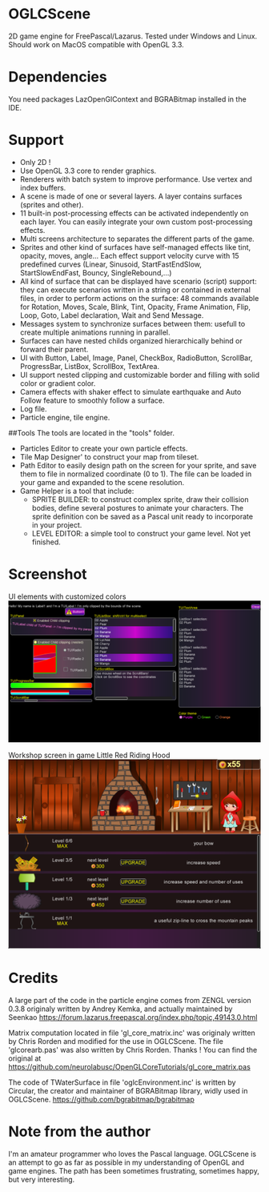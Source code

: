 # OGLCScene
2D game engine for FreePascal/Lazarus. Tested under Windows and Linux. Should work on MacOS compatible with OpenGL 3.3.  
# Dependencies
You need packages LazOpenGlContext and BGRABitmap installed in the IDE.  
# Support
- Only 2D !
- Use OpenGL 3.3 core to render graphics.
- Renderers with batch system to improve performance. Use vertex and index buffers.
- A scene is made of one or several layers. A layer contains surfaces (sprites and other).
- 11 built-in post-processing effects can be activated independently on each layer. You can easily integrate your own custom post-processing effects.
- Multi screens architecture to separates the different parts of the game.
- Sprites and other kind of surfaces have self-managed effects like tint, opacity, moves, angle... Each effect support velocity curve with 15 predefined curves (Linear, Sinusoid, StartFastEndSlow, StartSlowEndFast, Bouncy, SingleRebound,...)
- All kind of surface that can be displayed have scenario (script) support: they can execute scenarios written in a string or contained in external files, in order to perform actions on the surface: 48 commands available for Rotation, Moves, Scale, Blink, Tint, Opacity, Frame Animation, Flip, Loop, Goto, Label declaration, Wait and Send Message.
- Messages system to synchronize surfaces between them: usefull to create multiple animations running in parallel.
- Surfaces can have nested childs organized hierarchically behind or forward their parent.
- UI with Button, Label, Image, Panel, CheckBox, RadioButton, ScrollBar, ProgressBar, ListBox, ScrollBox, TextArea.
- UI support nested clipping and customizable border and filling with solid color or gradient color.
- Camera effects with shaker effect to simulate earthquake and Auto Follow feature to smoothly follow a surface.
- Log file.
- Particle engine, tile engine.  

##Tools
The tools are located in the "tools" folder.
- Particles Editor to create your own particle effects.
- Tile Map Designer' to construct your map from tileset.
- Path Editor to easily design path on the screen for your sprite, and save them to file in normalized coordinate (0 to 1). The file can be loaded in your game and expanded to the scene resolution.
- Game Helper is a tool that include:
  - SPRITE BUILDER: to construct complex sprite, draw their collision bodies, define several postures to animate your characters. The sprite definition con be saved as a Pascal unit ready to incorporate in your project.
  - LEVEL EDITOR: a simple tool to construct your game level. Not yet finished. 

  
# Screenshot
UI elements with customized colors
![UI elements with customized colors](https://github.com/Lulu04/OGLCScene/blob/a010429fb9950dc95ed595a0e2866dc50e32ed1b/screenshot/UIElements.png)
  
Workshop screen in game Little Red Riding Hood
![Workshop screen in game Little Red Riding Hood](https://github.com/Lulu04/OGLCScene/blob/a010429fb9950dc95ed595a0e2866dc50e32ed1b/screenshot/GameLittleRedRidingHood.png)
  
# Credits
A large part of the code in the particle engine comes from ZENGL version 0.3.8 originaly written by Andrey Kemka, and actually maintained by Seenkao https://forum.lazarus.freepascal.org/index.php/topic,49143.0.html

Matrix computation located in file 'gl_core_matrix.inc' was originaly written by Chris Rorden and modified for the use in OGLCScene. The file 'glcorearb.pas' was also written by Chris Rorden. Thanks !
You can find the original at https://github.com/neurolabusc/OpenGLCoreTutorials/gl_core_matrix.pas

The code of TWaterSurface in file 'oglcEnvironment.inc' is written by Circular, the creator and maintainer of BGRABitmap library, widly used in OGLCScene. https://github.com/bgrabitmap/bgrabitmap
# Note from the author
I'm an amateur programmer who loves the Pascal language. OGLCScene is an attempt to go as far as possible in my understanding of OpenGL and game engines. The path has been sometimes frustrating, sometimes happy, but very interesting.